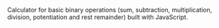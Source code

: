 Calculator for basic binary operations (sum, subtraction, multiplication, division, potentiation and rest remainder) built with JavaScript.
